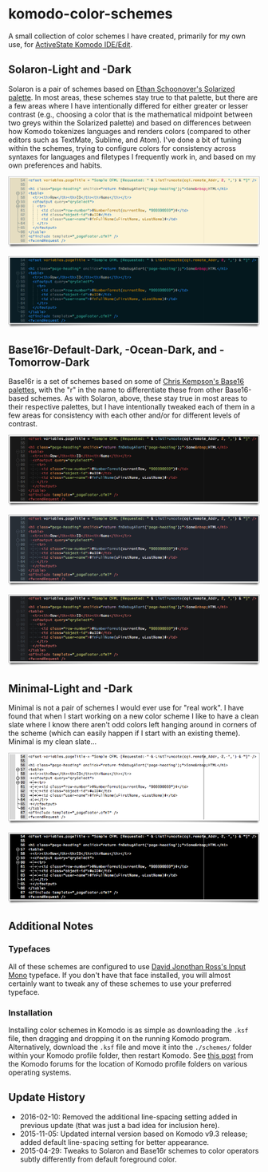 # komodo-color-schemes
A small collection of color schemes I have created, primarily for my own use, for [ActiveState Komodo IDE/Edit](http://komodoide.com/).

## Solaron-Light and -Dark
Solaron is a pair of schemes based on [Ethan Schoonover's Solarized palette](http://ethanschoonover.com/solarized). In most areas, these schemes stay true to that palette, but there are a few areas where I have intentionally differed for either greater or lesser contrast (e.g., choosing a color that is the mathematical midpoint between two greys within the Solarized palette) and based on differences between how Komodo tokenizes languages and renders colors (compared to other editors such as TextMate, Sublime, and Atom). I've done a bit of tuning within the schemes, trying to configure colors for consistency across syntaxes for languages and filetypes I frequently work in, and based on my own preferences and habits.

![Preview of Solaron-Light color scheme for Komodo](./_i/ke-solaronlight-20150404.png)

![Preview of Solaron-Dark color scheme for Komodo](./_i/ke-solarondark-20150404.png)

## Base16r-Default-Dark, -Ocean-Dark, and -Tomorrow-Dark
Base16r is a set of schemes based on some of [Chris Kempson's Base16 palettes](https://github.com/chriskempson/base16), with the "r" in the name to differentiate these from other Base16-based schemes. As with Solaron, above, these stay true in most areas to their respective palettes, but I have intentionally tweaked each of them in a few areas for consistency with each other and/or for different levels of contrast.

![Preview of Base16r-Default-Dark color scheme for Komodo](./_i/ke-base16rdefaultdark-20150412.png)

![Preview of Base16r-Ocean-Dark color scheme for Komodo](./_i/ke-base16roceandark-20150412.png)

![Preview of Base16r-Tomorrow-Dark color scheme for Komodo](./_i/ke-base16rtomorrowdark-20150412.png)

## Minimal-Light and -Dark
Minimal is not a pair of schemes I would ever use for "real work". I have found that when I start working on a new color scheme I like to have a clean slate where I know there aren't odd colors left hanging around in corners of the scheme (which can easily happen if I start with an existing theme). Minimal is my clean slate...

![Preview of Minimal-Light color scheme for Komodo](./_i/ke-minimallight-20150407.png)

![Preview of Minimal-Dark color scheme for Komodo](./_i/ke-minimaldark-20150407.png)

## Additional Notes
### Typefaces
All of these schemes are configured to use [David Jonothan Ross's Input Mono](http://input.fontbureau.com/) typeface. If you don't have that face installed, you will almost certainly want to tweak any of these schemes to use your preferred typeface.

### Installation
Installing color schemes in Komodo is as simple as downloading the `.ksf` file, then dragging and dropping it on the running Komodo program. Alternatively, download the `.ksf` file and move it into the `./schemes/` folder within your Komodo profile folder, then restart Komodo. See [this post](http://forum.komodoide.com/t/important-file-locations/489) from the Komodo forums for the location of Komodo profile folders on various operating systems.

## Update History

* 2016-02-10: Removed the additional line-spacing setting added in previous update (that was just a bad idea for inclusion here).
* 2015-11-05: Updated internal version based on Komodo v9.3 release; added default line-spacing setting for better appearance.
* 2015-04-29: Tweaks to Solaron and Base16r schemes to color operators subtly differently from default foreground color.
